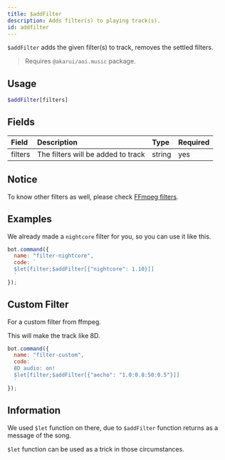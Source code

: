 ```yaml
---
title: $addFilter
description: Adds filter(s) to playing track(s).
id: addfilter
---
```


`$addFilter` adds the given filter(s) to track, removes the settled filters.

> Requires `@akarui/aoi.music` package.

## Usage 

```php
$addFilter[filters]

```
## Fields

| Field | Description | Type | Required |
| :--- | :--- | :--- | :--- |
| filters | The filters will be added to track | string | yes |

## Notice

To know other filters as well, please check [FFmpeg filters](https://ffmpeg.org/ffmpeg-filters.html).

## Examples

We already made a `nightcore` filter for you, so you can use it like this.

```javascript
bot.command({
  name: "filter-nightcore",
  code: `
  $let[filter;$addFilter[{"nightcore": 1.10}]]
  `
});
```

## Custom Filter

For a custom filter from ffmpeg.

This will make the track like 8D.

```javascript
bot.command({
  name: "filter-custom",
  code: `
  8D audio: on!
  $let[filter;$addFilter[{"aecho": "1.0:0.8:50:0.5"}]]
  `
});
```

## Information

We used `$let` function on there, due to `$addFilter` function returns as a message of the song.

`$let` function can be used as a trick in those circumstances.

